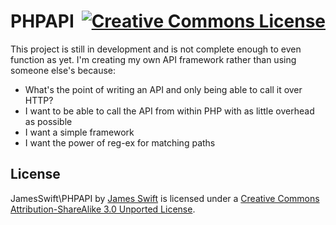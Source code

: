 <h1>
PHPAPI
<a rel="license" href="http://creativecommons.org/licenses/by-sa/3.0/deed.en_US" style="float:right;"><img alt="Creative Commons License" style="border-width:0" src="http://i.creativecommons.org/l/by-sa/3.0/88x31.png" /></a>
</h1>

This project is still in development and is not complete enough to even function as yet. I'm creating my own API framework 
rather than using someone else's because:

- What's the point of writing an API and only being able to call it over HTTP?
- I want to be able to call the API from within PHP with as little overhead as possible
- I want a simple framework
- I want the power of reg-ex for matching paths

## License

<span xmlns:dct="http://purl.org/dc/terms/" property="dct:title">JamesSwift\PHPAPI</span> by 
<a xmlns:cc="http://creativecommons.org/ns#" href="https://github.com/James-Swift/PHPAPI" property="cc:attributionName" rel="cc:attributionURL">James Swift</a>
 is licensed under a <a rel="license" href="http://creativecommons.org/licenses/by-sa/3.0/deed.en_US">Creative Commons Attribution-ShareAlike 3.0 Unported License</a>.
